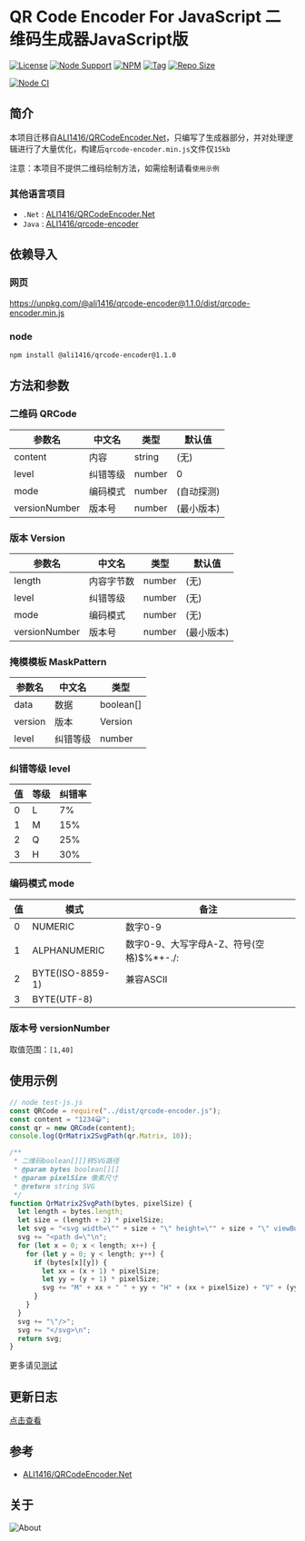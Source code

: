 # QR Code Encoder For JavaScript 二维码生成器JavaScript版

[![License](https://img.shields.io/github/license/ALI1416/qrcode-encoder-js?label=License)](https://www.apache.org/licenses/LICENSE-2.0.txt)
[![Node Support](https://img.shields.io/badge/Node-14+-green)](https://nodejs.org/)
[![NPM](https://img.shields.io/npm/v/@ali1416/qrcode-encoder?label=NPM)](https://www.npmjs.com/package/@ali1416/qrcode-encoder)
[![Tag](https://img.shields.io/github/v/tag/ALI1416/qrcode-encoder-js?label=Tag)](https://github.com/ALI1416/qrcode-encoder-js/tags)
[![Repo Size](https://img.shields.io/github/repo-size/ALI1416/qrcode-encoder-js?label=Repo%20Size&color=success)](https://github.com/ALI1416/qrcode-encoder-js/archive/refs/heads/master.zip)

[![Node CI](https://github.com/ALI1416/qrcode-encoder-js/actions/workflows/ci.yml/badge.svg)](https://github.com/ALI1416/qrcode-encoder-js/actions/workflows/ci.yml)

## 简介

本项目迁移自[ALI1416/QRCodeEncoder.Net](https://github.com/ALI1416/QRCodeEncoder.Net)，只编写了生成器部分，并对处理逻辑进行了大量优化，构建后`qrcode-encoder.min.js`文件仅`15kb`

注意：本项目不提供二维码绘制方法，如需绘制请看`使用示例`

### 其他语言项目

- `.Net` : [ALI1416/QRCodeEncoder.Net](https://github.com/ALI1416/QRCodeEncoder.Net)
- `Java` : [ALI1416/qrcode-encoder](https://github.com/ALI1416/qrcode-encoder)

## 依赖导入

### 网页

<https://unpkg.com/@ali1416/qrcode-encoder@1.1.0/dist/qrcode-encoder.min.js>

### node

```sh
npm install @ali1416/qrcode-encoder@1.1.0
```

## 方法和参数

### 二维码 QRCode

| 参数名        | 中文名   | 类型   | 默认值     |
| ------------- | -------- | ------ | ---------- |
| content       | 内容     | string | (无)       |
| level         | 纠错等级 | number | 0          |
| mode          | 编码模式 | number | (自动探测) |
| versionNumber | 版本号   | number | (最小版本) |

### 版本 Version

| 参数名        | 中文名     | 类型   | 默认值     |
| ------------- | ---------- | ------ | ---------- |
| length        | 内容字节数 | number | (无)       |
| level         | 纠错等级   | number | (无)       |
| mode          | 编码模式   | number | (无)       |
| versionNumber | 版本号     | number | (最小版本) |

### 掩模模板 MaskPattern

| 参数名  | 中文名   | 类型      |
| ------- | -------- | --------- |
| data    | 数据     | boolean[] |
| version | 版本     | Version   |
| level   | 纠错等级 | number    |

### 纠错等级 level

| 值  | 等级 | 纠错率 |
| --- | ---- | ------ |
| 0   | L    | 7%     |
| 1   | M    | 15%    |
| 2   | Q    | 25%    |
| 3   | H    | 30%    |

### 编码模式 mode

| 值  | 模式             | 备注                                     |
| --- | ---------------- | ---------------------------------------- |
| 0   | NUMERIC          | 数字0-9                                  |
| 1   | ALPHANUMERIC     | 数字0-9、大写字母A-Z、符号(空格)$%*+-./: |
| 2   | BYTE(ISO-8859-1) | 兼容ASCII                                |
| 3   | BYTE(UTF-8)      |                                          |

### 版本号 versionNumber

取值范围：`[1,40]`

## 使用示例

```js
// node test-js.js
const QRCode = require("../dist/qrcode-encoder.js");
const content = "1234😀";
const qr = new QRCode(content);
console.log(QrMatrix2SvgPath(qr.Matrix, 10));

/**
 * 二维码boolean[][]转SVG路径
 * @param bytes boolean[][]
 * @param pixelSize 像素尺寸
 * @return string SVG
 */
function QrMatrix2SvgPath(bytes, pixelSize) {
  let length = bytes.length;
  let size = (length + 2) * pixelSize;
  let svg = "<svg width=\"" + size + "\" height=\"" + size + "\" viewBox=\"0 0 " + size + " " + size + "\" xmlns=\"http://www.w3.org/2000/svg\">\n";
  svg += "<path d=\"\n";
  for (let x = 0; x < length; x++) {
    for (let y = 0; y < length; y++) {
      if (bytes[x][y]) {
        let xx = (x + 1) * pixelSize;
        let yy = (y + 1) * pixelSize;
        svg += "M" + xx + " " + yy + "H" + (xx + pixelSize) + "V" + (yy + pixelSize) + "H" + xx + "z\n"
      }
    }
  }
  svg += "\"/>";
  svg += "</svg>\n";
  return svg;
}
```

更多请见[测试](./test)

## 更新日志

[点击查看](./CHANGELOG.md)

## 参考

- [ALI1416/QRCodeEncoder.Net](https://github.com/ALI1416/QRCodeEncoder.Net)

## 关于

<picture>
  <source media="(prefers-color-scheme: dark)" srcset="https://www.404z.cn/images/about.dark.svg">
  <img alt="About" src="https://www.404z.cn/images/about.light.svg">
</picture>
